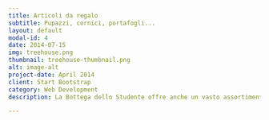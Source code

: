 ```yaml
---
title: Articoli da regalo
subtitle: Pupazzi, cornici, portafogli...
layout: default
modal-id: 4
date: 2014-07-15
img: treehouse.png
thumbnail: treehouse-thumbnail.png
alt: image-alt
project-date: April 2014
client: Start Bootstrap
category: Web Development
description: La Bottega dello Studente offre anche un vasto assortimento di articoli da regalo, per aiutarti a trovare l'idea migliore per l'occasione giusta: bambole e pupazzi, un regalo sempre gradito e stimolante, modellini auto, per soddifare il desiderio dei collezionisti più esigenti, portafogli, cornici e penne stilografiche per un regalo importante.

---
```

